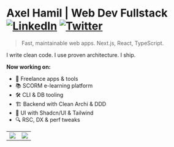 # Axel Hamil | Web Dev Fullstack [![LinkedIn](https://img.shields.io/badge/LinkedIn-0A66C2?style=flat-square&logo=linkedin&logoColor=white)](https://linkedin.com/in/axelhamilcaro) [![Twitter](https://img.shields.io/badge/Twitter-1DA1F2?style=flat-square&logo=twitter&logoColor=white)](https://twitter.com/axel_hamil)

> Fast, maintainable web apps. Next.js, React, TypeScript.

I write clean code. I use proven architecture. I ship.

**Now working on:**
- 🚀 Freelance apps & tools
- 📚 SCORM e-learning platform
- 🛠️ CLI & DB tooling
- 🏗️ Backend with Clean Archi & DDD
- 🎨 UI with Shadcn/UI & Tailwind
- 🔍 RSC, DX & perf tweaks

<div align="center">
<table>
<tr>
<td><img src="https://github-readme-stats.vercel.app/api?username=axelhamil&show_icons=true&theme=gruvbox&hide_border=true&bg_color=f7f3e9&title_color=8b4513&text_color=5d4e37&icon_color=cd853f" /></td>
<td><img src="https://github-readme-streak-stats.herokuapp.com/?user=axelhamil&theme=gruvbox&hide_border=true&background=f7f3e9&stroke=8b4513&ring=cd853f&fire=d2691e&currStreakLabel=5d4e37&sideLabels=5d4e37&currStreakNum=8b4513&sideNums=8b4513" />
</td>
</tr>
</table>
</div>

<img src="https://komarev.com/ghpvc/?username=axelhamil&style=flat-square&color=f7f3e9&label=" width="1" height="1" />
